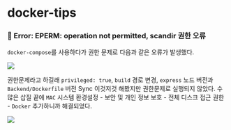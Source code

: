 # docker-tips

### 📍 Error: EPERM: operation not permitted, scandir 권한 오류
`docker-compose`를 사용하다가 권한 문제로 다음과 같은 오류가 발생했다.

![](https://images.velog.io/images/abcd8637/post/1f1a13ac-860c-4a8c-82cc-f6a8d76373c9/%E1%84%89%E1%85%B3%E1%84%8F%E1%85%B3%E1%84%85%E1%85%B5%E1%86%AB%E1%84%89%E1%85%A3%E1%86%BA%202022-03-02%2010.58.06.png)

권한문제라고 하길래 `privileged: true`, `build` 경로 변경, `express` 노드 버전과 `Backend/Dockerfile` 버전 Sync 이것저것 해봤지만 권한문제로 실행되지 않았다. 수 많은 삽질 끝에 `MAC` 시스템 환경설정 - 보안 및 개인 정보 보호 - 전체 디스크 접근 권한 - `Docker` 추가하니까 해결되었다.

![](https://images.velog.io/images/abcd8637/post/ff78948a-8408-4581-a831-205b1c59c22a/%E1%84%89%E1%85%B3%E1%84%8F%E1%85%B3%E1%84%85%E1%85%B5%E1%86%AB%E1%84%89%E1%85%A3%E1%86%BA%202022-03-03%2013.23.21.png)